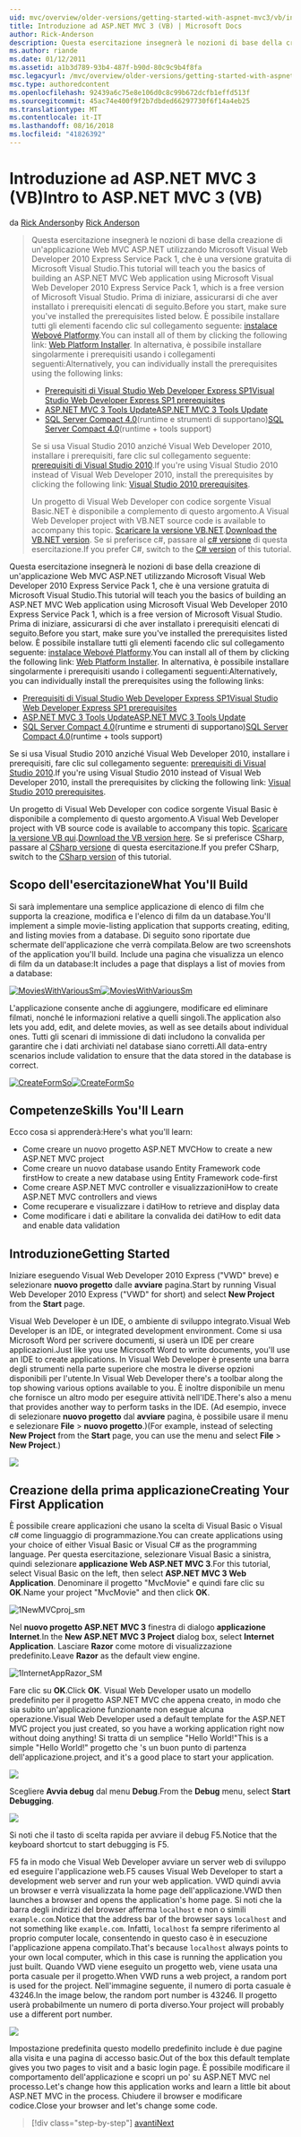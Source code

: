 ```yaml
---
uid: mvc/overview/older-versions/getting-started-with-aspnet-mvc3/vb/intro-to-aspnet-mvc-3
title: Introduzione ad ASP.NET MVC 3 (VB) | Microsoft Docs
author: Rick-Anderson
description: Questa esercitazione insegnerà le nozioni di base della creazione di un'applicazione Web MVC ASP.NET utilizzando Microsoft Visual Web Developer 2010 Express Service Pack 1, ovvero...
ms.author: riande
ms.date: 01/12/2011
ms.assetid: a1b3d789-93b4-487f-b90d-80c9c9b4f8fa
msc.legacyurl: /mvc/overview/older-versions/getting-started-with-aspnet-mvc3/vb/intro-to-aspnet-mvc-3
msc.type: authoredcontent
ms.openlocfilehash: 92439a6c75e8e106d0c8c99b672dcfb1effd513f
ms.sourcegitcommit: 45ac74e400f9f2b7dbded66297730f6f14a4eb25
ms.translationtype: MT
ms.contentlocale: it-IT
ms.lasthandoff: 08/16/2018
ms.locfileid: "41826392"
---
```

<a name="intro-to-aspnet-mvc-3-vb"></a><span data-ttu-id="b0680-103">Introduzione ad ASP.NET MVC 3 (VB)</span><span class="sxs-lookup"><span data-stu-id="b0680-103">Intro to ASP.NET MVC 3 (VB)</span></span>
====================
<span data-ttu-id="b0680-104">da [Rick Anderson](https://github.com/Rick-Anderson)</span><span class="sxs-lookup"><span data-stu-id="b0680-104">by [Rick Anderson](https://github.com/Rick-Anderson)</span></span>

> <span data-ttu-id="b0680-105">Questa esercitazione insegnerà le nozioni di base della creazione di un'applicazione Web MVC ASP.NET utilizzando Microsoft Visual Web Developer 2010 Express Service Pack 1, che è una versione gratuita di Microsoft Visual Studio.</span><span class="sxs-lookup"><span data-stu-id="b0680-105">This tutorial will teach you the basics of building an ASP.NET MVC Web application using Microsoft Visual Web Developer 2010 Express Service Pack 1, which is a free version of Microsoft Visual Studio.</span></span> <span data-ttu-id="b0680-106">Prima di iniziare, assicurarsi di che aver installato i prerequisiti elencati di seguito.</span><span class="sxs-lookup"><span data-stu-id="b0680-106">Before you start, make sure you've installed the prerequisites listed below.</span></span> <span data-ttu-id="b0680-107">È possibile installare tutti gli elementi facendo clic sul collegamento seguente: [instalace Webové Platformy](https://www.microsoft.com/web/gallery/install.aspx?appid=VWD2010SP1Pack).</span><span class="sxs-lookup"><span data-stu-id="b0680-107">You can install all of them by clicking the following link: [Web Platform Installer](https://www.microsoft.com/web/gallery/install.aspx?appid=VWD2010SP1Pack).</span></span> <span data-ttu-id="b0680-108">In alternativa, è possibile installare singolarmente i prerequisiti usando i collegamenti seguenti:</span><span class="sxs-lookup"><span data-stu-id="b0680-108">Alternatively, you can individually install the prerequisites using the following links:</span></span>
> 
> - [<span data-ttu-id="b0680-109">Prerequisiti di Visual Studio Web Developer Express SP1</span><span class="sxs-lookup"><span data-stu-id="b0680-109">Visual Studio Web Developer Express SP1 prerequisites</span></span>](https://www.microsoft.com/web/gallery/install.aspx?appid=VWD2010SP1Pack)
> - [<span data-ttu-id="b0680-110">ASP.NET MVC 3 Tools Update</span><span class="sxs-lookup"><span data-stu-id="b0680-110">ASP.NET MVC 3 Tools Update</span></span>](https://www.microsoft.com/web/gallery/install.aspx?appsxml=&amp;appid=MVC3)
> - <span data-ttu-id="b0680-111">[SQL Server Compact 4.0](https://www.microsoft.com/web/gallery/install.aspx?appid=SQLCE;SQLCEVSTools_4_0)(runtime e strumenti di supportano)</span><span class="sxs-lookup"><span data-stu-id="b0680-111">[SQL Server Compact 4.0](https://www.microsoft.com/web/gallery/install.aspx?appid=SQLCE;SQLCEVSTools_4_0)(runtime + tools support)</span></span>
> 
> <span data-ttu-id="b0680-112">Se si usa Visual Studio 2010 anziché Visual Web Developer 2010, installare i prerequisiti, fare clic sul collegamento seguente: [prerequisiti di Visual Studio 2010](https://www.microsoft.com/web/gallery/install.aspx?appsxml=&amp;appid=VS2010SP1Pack).</span><span class="sxs-lookup"><span data-stu-id="b0680-112">If you're using Visual Studio 2010 instead of Visual Web Developer 2010, install the prerequisites by clicking the following link: [Visual Studio 2010 prerequisites](https://www.microsoft.com/web/gallery/install.aspx?appsxml=&amp;appid=VS2010SP1Pack).</span></span>
> 
> <span data-ttu-id="b0680-113">Un progetto di Visual Web Developer con codice sorgente Visual Basic.NET è disponibile a complemento di questo argomento.</span><span class="sxs-lookup"><span data-stu-id="b0680-113">A Visual Web Developer project with VB.NET source code is available to accompany this topic.</span></span> <span data-ttu-id="b0680-114">[Scaricare la versione VB.NET](https://code.msdn.microsoft.com/Introduction-to-MVC-3-10d1b098).</span><span class="sxs-lookup"><span data-stu-id="b0680-114">[Download the VB.NET version](https://code.msdn.microsoft.com/Introduction-to-MVC-3-10d1b098).</span></span> <span data-ttu-id="b0680-115">Se si preferisce c#, passare al [c# versione](../cs/intro-to-aspnet-mvc-3.md) di questa esercitazione.</span><span class="sxs-lookup"><span data-stu-id="b0680-115">If you prefer C#, switch to the [C# version](../cs/intro-to-aspnet-mvc-3.md) of this tutorial.</span></span>


<span data-ttu-id="b0680-116">Questa esercitazione insegnerà le nozioni di base della creazione di un'applicazione Web MVC ASP.NET utilizzando Microsoft Visual Web Developer 2010 Express Service Pack 1, che è una versione gratuita di Microsoft Visual Studio.</span><span class="sxs-lookup"><span data-stu-id="b0680-116">This tutorial will teach you the basics of building an ASP.NET MVC Web application using Microsoft Visual Web Developer 2010 Express Service Pack 1, which is a free version of Microsoft Visual Studio.</span></span> <span data-ttu-id="b0680-117">Prima di iniziare, assicurarsi di che aver installato i prerequisiti elencati di seguito.</span><span class="sxs-lookup"><span data-stu-id="b0680-117">Before you start, make sure you've installed the prerequisites listed below.</span></span> <span data-ttu-id="b0680-118">È possibile installare tutti gli elementi facendo clic sul collegamento seguente: [instalace Webové Platformy](https://www.microsoft.com/web/gallery/install.aspx?appid=VWD2010SP1Pack).</span><span class="sxs-lookup"><span data-stu-id="b0680-118">You can install all of them by clicking the following link: [Web Platform Installer](https://www.microsoft.com/web/gallery/install.aspx?appid=VWD2010SP1Pack).</span></span> <span data-ttu-id="b0680-119">In alternativa, è possibile installare singolarmente i prerequisiti usando i collegamenti seguenti:</span><span class="sxs-lookup"><span data-stu-id="b0680-119">Alternatively, you can individually install the prerequisites using the following links:</span></span>

- [<span data-ttu-id="b0680-120">Prerequisiti di Visual Studio Web Developer Express SP1</span><span class="sxs-lookup"><span data-stu-id="b0680-120">Visual Studio Web Developer Express SP1 prerequisites</span></span>](https://www.microsoft.com/web/gallery/install.aspx?appid=VWD2010SP1Pack)
- [<span data-ttu-id="b0680-121">ASP.NET MVC 3 Tools Update</span><span class="sxs-lookup"><span data-stu-id="b0680-121">ASP.NET MVC 3 Tools Update</span></span>](https://www.microsoft.com/web/gallery/install.aspx?appsxml=&amp;appid=MVC3)
- <span data-ttu-id="b0680-122">[SQL Server Compact 4.0](https://www.microsoft.com/web/gallery/install.aspx?appid=SQLCE;SQLCEVSTools_4_0)(runtime e strumenti di supportano)</span><span class="sxs-lookup"><span data-stu-id="b0680-122">[SQL Server Compact 4.0](https://www.microsoft.com/web/gallery/install.aspx?appid=SQLCE;SQLCEVSTools_4_0)(runtime + tools support)</span></span>

<span data-ttu-id="b0680-123">Se si usa Visual Studio 2010 anziché Visual Web Developer 2010, installare i prerequisiti, fare clic sul collegamento seguente: [prerequisiti di Visual Studio 2010](https://www.microsoft.com/web/gallery/install.aspx?appsxml=&amp;appid=VS2010SP1Pack).</span><span class="sxs-lookup"><span data-stu-id="b0680-123">If you're using Visual Studio 2010 instead of Visual Web Developer 2010, install the prerequisites by clicking the following link: [Visual Studio 2010 prerequisites](https://www.microsoft.com/web/gallery/install.aspx?appsxml=&amp;appid=VS2010SP1Pack).</span></span>

<span data-ttu-id="b0680-124">Un progetto di Visual Web Developer con codice sorgente Visual Basic è disponibile a complemento di questo argomento.</span><span class="sxs-lookup"><span data-stu-id="b0680-124">A Visual Web Developer project with VB source code is available to accompany this topic.</span></span> <span data-ttu-id="b0680-125">[Scaricare la versione VB qui](https://code.msdn.microsoft.com/Project/Download/FileDownload.aspx?ProjectName=aspnetmvcsamples&amp;DownloadId=14824).</span><span class="sxs-lookup"><span data-stu-id="b0680-125">[Download the VB version here](https://code.msdn.microsoft.com/Project/Download/FileDownload.aspx?ProjectName=aspnetmvcsamples&amp;DownloadId=14824).</span></span> <span data-ttu-id="b0680-126">Se si preferisce CSharp, passare al [CSharp versione](../cs/intro-to-aspnet-mvc-3.md) di questa esercitazione.</span><span class="sxs-lookup"><span data-stu-id="b0680-126">If you prefer CSharp, switch to the [CSharp version](../cs/intro-to-aspnet-mvc-3.md) of this tutorial.</span></span>

## <a name="what-youll-build"></a><span data-ttu-id="b0680-127">Scopo dell'esercitazione</span><span class="sxs-lookup"><span data-stu-id="b0680-127">What You'll Build</span></span>

<span data-ttu-id="b0680-128">Si sarà implementare una semplice applicazione di elenco di film che supporta la creazione, modifica e l'elenco di film da un database.</span><span class="sxs-lookup"><span data-stu-id="b0680-128">You'll implement a simple movie-listing application that supports creating, editing, and listing movies from a database.</span></span> <span data-ttu-id="b0680-129">Di seguito sono riportate due schermate dell'applicazione che verrà compilata.</span><span class="sxs-lookup"><span data-stu-id="b0680-129">Below are two screenshots of the application you'll build.</span></span> <span data-ttu-id="b0680-130">Include una pagina che visualizza un elenco di film da un database:</span><span class="sxs-lookup"><span data-stu-id="b0680-130">It includes a page that displays a list of movies from a database:</span></span>

<span data-ttu-id="b0680-131">[![MoviesWithVariousSm](intro-to-aspnet-mvc-3/_static/image2.png)](intro-to-aspnet-mvc-3/_static/image1.png)</span><span class="sxs-lookup"><span data-stu-id="b0680-131">[![MoviesWithVariousSm](intro-to-aspnet-mvc-3/_static/image2.png)](intro-to-aspnet-mvc-3/_static/image1.png)</span></span>

<span data-ttu-id="b0680-132">L'applicazione consente anche di aggiungere, modificare ed eliminare filmati, nonché le informazioni relative a quelli singoli.</span><span class="sxs-lookup"><span data-stu-id="b0680-132">The application also lets you add, edit, and delete movies, as well as see details about individual ones.</span></span> <span data-ttu-id="b0680-133">Tutti gli scenari di immissione di dati includono la convalida per garantire che i dati archiviati nel database siano corretti.</span><span class="sxs-lookup"><span data-stu-id="b0680-133">All data-entry scenarios include validation to ensure that the data stored in the database is correct.</span></span>

<span data-ttu-id="b0680-134">[![CreateFormSo](intro-to-aspnet-mvc-3/_static/image4.png)](intro-to-aspnet-mvc-3/_static/image3.png)</span><span class="sxs-lookup"><span data-stu-id="b0680-134">[![CreateFormSo](intro-to-aspnet-mvc-3/_static/image4.png)](intro-to-aspnet-mvc-3/_static/image3.png)</span></span>

## <a name="skills-youll-learn"></a><span data-ttu-id="b0680-135">Competenze</span><span class="sxs-lookup"><span data-stu-id="b0680-135">Skills You'll Learn</span></span>

<span data-ttu-id="b0680-136">Ecco cosa si apprenderà:</span><span class="sxs-lookup"><span data-stu-id="b0680-136">Here's what you'll learn:</span></span>

- <span data-ttu-id="b0680-137">Come creare un nuovo progetto ASP.NET MVC</span><span class="sxs-lookup"><span data-stu-id="b0680-137">How to create a new ASP.NET MVC project</span></span>
- <span data-ttu-id="b0680-138">Come creare un nuovo database usando Entity Framework code first</span><span class="sxs-lookup"><span data-stu-id="b0680-138">How to create a new database using Entity Framework code-first</span></span>
- <span data-ttu-id="b0680-139">Come creare ASP.NET MVC controller e visualizzazioni</span><span class="sxs-lookup"><span data-stu-id="b0680-139">How to create ASP.NET MVC controllers and views</span></span>
- <span data-ttu-id="b0680-140">Come recuperare e visualizzare i dati</span><span class="sxs-lookup"><span data-stu-id="b0680-140">How to retrieve and display data</span></span>
- <span data-ttu-id="b0680-141">Come modificare i dati e abilitare la convalida dei dati</span><span class="sxs-lookup"><span data-stu-id="b0680-141">How to edit data and enable data validation</span></span>

## <a name="getting-started"></a><span data-ttu-id="b0680-142">Introduzione</span><span class="sxs-lookup"><span data-stu-id="b0680-142">Getting Started</span></span>

<span data-ttu-id="b0680-143">Iniziare eseguendo Visual Web Developer 2010 Express ("VWD" breve) e selezionare **nuovo progetto** dalle **avviare** pagina.</span><span class="sxs-lookup"><span data-stu-id="b0680-143">Start by running Visual Web Developer 2010 Express ("VWD" for short) and select **New Project** from the **Start** page.</span></span>

<span data-ttu-id="b0680-144">Visual Web Developer è un IDE, o ambiente di sviluppo integrato.</span><span class="sxs-lookup"><span data-stu-id="b0680-144">Visual Web Developer is an IDE, or integrated development environment.</span></span> <span data-ttu-id="b0680-145">Come si usa Microsoft Word per scrivere documenti, si userà un IDE per creare applicazioni.</span><span class="sxs-lookup"><span data-stu-id="b0680-145">Just like you use Microsoft Word to write documents, you'll use an IDE to create applications.</span></span> <span data-ttu-id="b0680-146">In Visual Web Developer è presente una barra degli strumenti nella parte superiore che mostra le diverse opzioni disponibili per l'utente.</span><span class="sxs-lookup"><span data-stu-id="b0680-146">In Visual Web Developer there's a toolbar along the top showing various options available to you.</span></span> <span data-ttu-id="b0680-147">È inoltre disponibile un menu che fornisce un altro modo per eseguire attività nell'IDE.</span><span class="sxs-lookup"><span data-stu-id="b0680-147">There's also a menu that provides another way to perform tasks in the IDE.</span></span> <span data-ttu-id="b0680-148">(Ad esempio, invece di selezionare **nuovo progetto** dal **avviare** pagina, è possibile usare il menu e selezionare **File** &gt; **nuovo progetto**.)</span><span class="sxs-lookup"><span data-stu-id="b0680-148">(For example, instead of selecting **New Project** from the **Start** page, you can use the menu and select **File** &gt; **New Project**.)</span></span>

[![](intro-to-aspnet-mvc-3/_static/image6.png)](intro-to-aspnet-mvc-3/_static/image5.png)

## <a name="creating-your-first-application"></a><span data-ttu-id="b0680-149">Creazione della prima applicazione</span><span class="sxs-lookup"><span data-stu-id="b0680-149">Creating Your First Application</span></span>

<span data-ttu-id="b0680-150">È possibile creare applicazioni che usano la scelta di Visual Basic o Visual c# come linguaggio di programmazione.</span><span class="sxs-lookup"><span data-stu-id="b0680-150">You can create applications using your choice of either Visual Basic or Visual C# as the programming language.</span></span> <span data-ttu-id="b0680-151">Per questa esercitazione, selezionare Visual Basic a sinistra, quindi selezionare **applicazione Web ASP.NET MVC 3**.</span><span class="sxs-lookup"><span data-stu-id="b0680-151">For this tutorial, select Visual Basic on the left, then select **ASP.NET MVC 3 Web Application**.</span></span> <span data-ttu-id="b0680-152">Denominare il progetto "MvcMovie" e quindi fare clic su **OK**.</span><span class="sxs-lookup"><span data-stu-id="b0680-152">Name your project "MvcMovie" and then click **OK**.</span></span>

![1NewMVCproj_sm](intro-to-aspnet-mvc-3/_static/image7.png)

<span data-ttu-id="b0680-154">Nel **nuovo progetto ASP.NET MVC 3** finestra di dialogo **applicazione Internet**.</span><span class="sxs-lookup"><span data-stu-id="b0680-154">In the **New ASP.NET MVC 3 Project** dialog box, select **Internet Application**.</span></span> <span data-ttu-id="b0680-155">Lasciare **Razor** come motore di visualizzazione predefinito.</span><span class="sxs-lookup"><span data-stu-id="b0680-155">Leave **Razor** as the default view engine.</span></span>

![1InternetAppRazor_SM](intro-to-aspnet-mvc-3/_static/image8.png)

<span data-ttu-id="b0680-157">Fare clic su **OK**.</span><span class="sxs-lookup"><span data-stu-id="b0680-157">Click **OK**.</span></span> <span data-ttu-id="b0680-158">Visual Web Developer usato un modello predefinito per il progetto ASP.NET MVC che appena creato, in modo che sia subito un'applicazione funzionante non esegue alcuna operazione.</span><span class="sxs-lookup"><span data-stu-id="b0680-158">Visual Web Developer used a default template for the ASP.NET MVC project you just created, so you have a working application right now without doing anything!</span></span> <span data-ttu-id="b0680-159">Si tratta di un semplice "Hello World!"</span><span class="sxs-lookup"><span data-stu-id="b0680-159">This is a simple "Hello World!"</span></span> <span data-ttu-id="b0680-160">progetto che 's un buon punto di partenza dell'applicazione.</span><span class="sxs-lookup"><span data-stu-id="b0680-160">project, and it's a good place to start your application.</span></span>

[![](intro-to-aspnet-mvc-3/_static/image10.png)](intro-to-aspnet-mvc-3/_static/image9.png)

<span data-ttu-id="b0680-161">Scegliere **Avvia debug** dal menu **Debug**.</span><span class="sxs-lookup"><span data-stu-id="b0680-161">From the **Debug** menu, select **Start Debugging**.</span></span>

![](intro-to-aspnet-mvc-3/_static/image11.png)

<span data-ttu-id="b0680-162">Si noti che il tasto di scelta rapida per avviare il debug F5.</span><span class="sxs-lookup"><span data-stu-id="b0680-162">Notice that the keyboard shortcut to start debugging is F5.</span></span>

<span data-ttu-id="b0680-163">F5 fa in modo che Visual Web Developer avviare un server web di sviluppo ed eseguire l'applicazione web.</span><span class="sxs-lookup"><span data-stu-id="b0680-163">F5 causes Visual Web Developer to start a development web server and run your web application.</span></span> <span data-ttu-id="b0680-164">VWD quindi avvia un browser e verrà visualizzata la home page dell'applicazione.</span><span class="sxs-lookup"><span data-stu-id="b0680-164">VWD then launches a browser and opens the application's home page.</span></span> <span data-ttu-id="b0680-165">Si noti che la barra degli indirizzi del browser afferma `localhost` e non o simili `example.com`.</span><span class="sxs-lookup"><span data-stu-id="b0680-165">Notice that the address bar of the browser says `localhost` and not something like `example.com`.</span></span> <span data-ttu-id="b0680-166">Infatti, `localhost` fa sempre riferimento al proprio computer locale, consentendo in questo caso è in esecuzione l'applicazione appena compilato.</span><span class="sxs-lookup"><span data-stu-id="b0680-166">That's because `localhost` always points to your own local computer, which in this case is running the application you just built.</span></span> <span data-ttu-id="b0680-167">Quando VWD viene eseguito un progetto web, viene usata una porta casuale per il progetto.</span><span class="sxs-lookup"><span data-stu-id="b0680-167">When VWD runs a web project, a random port is used for the project.</span></span> <span data-ttu-id="b0680-168">Nell'immagine seguente, il numero di porta casuale è 43246.</span><span class="sxs-lookup"><span data-stu-id="b0680-168">In the image below, the random port number is 43246.</span></span> <span data-ttu-id="b0680-169">Il progetto userà probabilmente un numero di porta diverso.</span><span class="sxs-lookup"><span data-stu-id="b0680-169">Your project will probably use a different port number.</span></span>

![](intro-to-aspnet-mvc-3/_static/image12.png)

<span data-ttu-id="b0680-170">Impostazione predefinita questo modello predefinito include è due pagine alla visita e una pagina di accesso basic.</span><span class="sxs-lookup"><span data-stu-id="b0680-170">Out of the box this default template gives you two pages to visit and a basic login page.</span></span> <span data-ttu-id="b0680-171">È possibile modificare il comportamento dell'applicazione e scopri un po' su ASP.NET MVC nel processo.</span><span class="sxs-lookup"><span data-stu-id="b0680-171">Let's change how this application works and learn a little bit about ASP.NET MVC in the process.</span></span> <span data-ttu-id="b0680-172">Chiudere il browser e modificare codice.</span><span class="sxs-lookup"><span data-stu-id="b0680-172">Close your browser and let's change some code.</span></span>

> [!div class="step-by-step"]
> [<span data-ttu-id="b0680-173">avanti</span><span class="sxs-lookup"><span data-stu-id="b0680-173">Next</span></span>](adding-a-controller.md)
